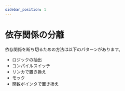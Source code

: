 ```yaml
---
sidebar_position: 1
---
```


# 依存関係の分離

依存関係を断ち切るための方法は以下のパターンがあります。

- ロジックの抽出
- コンパイルスイッチ
- リンカで置き換え
- モック
- 関数ポインタで置き換え
